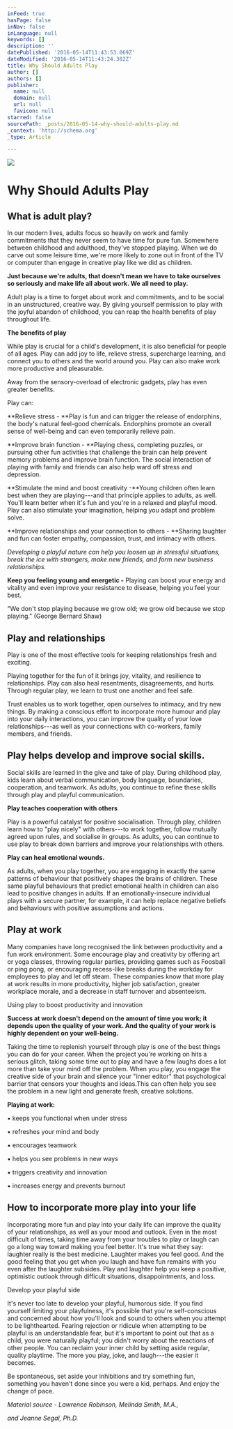 ```yaml
---
inFeed: true
hasPage: false
inNav: false
inLanguage: null
keywords: []
description: ''
datePublished: '2016-05-14T11:43:53.069Z'
dateModified: '2016-05-14T11:43:24.382Z'
title: Why Should Adults Play
author: []
authors: []
publisher:
  name: null
  domain: null
  url: null
  favicon: null
starred: false
sourcePath: _posts/2016-05-14-why-should-adults-play.md
_context: 'http://schema.org'
_type: Article

---
```

![](https://the-grid-user-content.s3-us-west-2.amazonaws.com/93d8947c-9a73-46e6-9d67-d743581e3a23.jpg)

# Why Should Adults Play

## What is adult play?

In our modern lives, adults focus so heavily on work and family commitments that they never seem to have time for pure fun. Somewhere between childhood and adulthood, they've stopped playing. When we do carve out some leisure time, we're more likely to zone out in front of the TV or computer than engage in creative play like we did as children.

**Just because we're adults, that doesn't mean we have to take ourselves so seriously and make life all about work. We all need to play.**

Adult play is a time to forget about work and commitments, and to be social in an unstructured, creative way. By giving yourself permission to play with the joyful abandon of childhood, you can reap the health benefits of play throughout life.

**The benefits of play**

While play is crucial for a child's development, it is also beneficial for people of all ages. Play can add joy to life, relieve stress, supercharge learning, and connect you to others and the world around you. Play can also make work more productive and pleasurable.

Away from the sensory-overload of electronic gadgets, play has even greater benefits.

Play can:

**Relieve stress - **Play is fun and can trigger the release of endorphins, the body's natural feel-good chemicals. Endorphins promote an overall sense of well-being and can even temporarily relieve pain.

**Improve brain function - **Playing chess, completing puzzles, or pursuing other fun activities that challenge the brain can help prevent memory problems and improve brain function. The social interaction of playing with family and friends can also help ward off stress and depression.

**Stimulate the mind and boost creativity -**Young children often learn best when they are playing---and that principle applies to adults, as well. You'll learn better when it's fun and you're in a relaxed and playful mood. Play can also stimulate your imagination, helping you adapt and problem solve.

**Improve relationships and your connection to others - **Sharing laughter and fun can foster empathy, compassion, trust, and intimacy with others. 

_Developing a playful nature can help you loosen up in stressful situations, break the ice with strangers, make new friends, and form new business relationships._

**Keep you feeling young and energetic -** Playing can boost your energy and vitality and even improve your resistance to disease, helping you feel your best.

"We don't stop playing because we grow old; we grow old because we stop playing." (George Bernard Shaw)

## Play and relationships

Play is one of the most effective tools for keeping relationships fresh and exciting. 

Playing together for the fun of it brings joy, vitality, and resilience to relationships. Play can also heal resentments, disagreements, and hurts. Through regular play, we learn to trust one another and feel safe.

Trust enables us to work together, open ourselves to intimacy, and try new things. By making a conscious effort to incorporate more humour and play into your daily interactions, you can improve the quality of your love relationships---as well as your connections with co-workers, family members, and friends.

## Play helps develop and improve social skills.

Social skills are learned in the give and take of play. During childhood play, kids learn about verbal communication, body language, boundaries, cooperation, and teamwork. As adults, you continue to refine these skills through play and playful communication.

**Play teaches cooperation with others**

Play is a powerful catalyst for positive socialisation. Through play, children learn how to "play nicely" with others---to work together, follow mutually agreed upon rules, and socialise in groups. As adults, you can continue to use play to break down barriers and improve your relationships with others.

**Play can heal emotional wounds.**

As adults, when you play together, you are engaging in exactly the same patterns of behaviour that positively shapes the brains of children. These same playful behaviours that predict emotional health in children can also lead to positive changes in adults. If an emotionally-insecure individual plays with a secure partner, for example, it can help replace negative beliefs and behaviours with positive assumptions and actions.

## Play at work

Many companies have long recognised the link between productivity and a fun work environment. Some encourage play and creativity by offering art or yoga classes, throwing regular parties, providing games such as Foosball or ping pong, or encouraging recess-like breaks during the workday for employees to play and let off steam. These companies know that more play at work results in more productivity, higher job satisfaction, greater workplace morale, and a decrease in staff turnover and absenteeism.

Using play to boost productivity and innovation

**Success at work doesn't depend on the amount of time you work; it depends upon the quality of your work. And the quality of your work is highly dependent on your well-being.**

Taking the time to replenish yourself through play is one of the best things you can do for your career. When the project you're working on hits a serious glitch, taking some time out to play and have a few laughs does a lot more than take your mind off the problem. When you play, you engage the creative side of your brain and silence your "inner editor" that psychological barrier that censors your thoughts and ideas.This can often help you see the problem in a new light and generate fresh, creative solutions.

**Playing at work:**

▪ keeps you functional when under stress

▪ refreshes your mind and body

▪ encourages teamwork

▪ helps you see problems in new ways

▪ triggers creativity and innovation

▪ increases energy and prevents burnout

## How to incorporate more play into your life

Incorporating more fun and play into your daily life can improve the quality of your relationships, as well as your mood and outlook. Even in the most difficult of times, taking time away from your troubles to play or laugh can go a long way toward making you feel better. It's true what they say: laughter really is the best medicine. Laughter makes you feel good. And the good feeling that you get when you laugh and have fun remains with you even after the laughter subsides. Play and laughter help you keep a positive, optimistic outlook through difficult situations, disappointments, and loss.

Develop your playful side

It's never too late to develop your playful, humorous side. If you find yourself limiting your playfulness, it's possible that you're self-conscious and concerned about how you'll look and sound to others when you attempt to be lighthearted. Fearing rejection or ridicule when attempting to be playful is an understandable fear, but it's important to point out that as a child, you were naturally playful; you didn't worry about the reactions of other people. You can reclaim your inner child by setting aside regular, quality playtime. The more you play, joke, and laugh---the easier it becomes.

Be spontaneous, set aside your inhibitions and try something fun, something you haven't done since you were a kid, perhaps. And enjoy the change of pace.

_Material source - Lawrence Robinson, Melinda Smith, M.A.,_

_and Jeanne Segal, Ph.D._